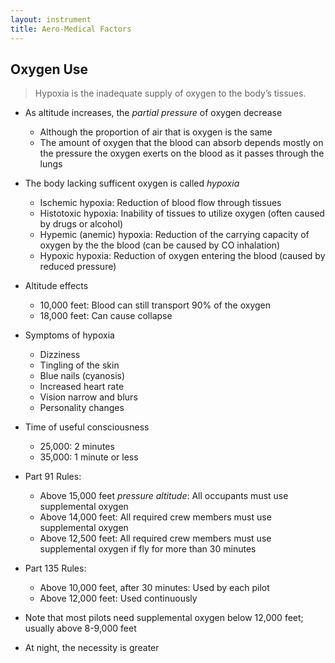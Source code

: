```yaml
---
layout: instrument
title: Aero-Medical Factors
---
```


## Oxygen Use

> Hypoxia is the inadequate supply of oxygen to the body’s tissues.

- As altitude increases, the *partial pressure* of oxygen decrease
	- Although the proportion of air that is oxygen is the same
	- The amount of oxygen that the blood can absorb depends mostly on the pressure the oxygen exerts on the blood as it passes through the lungs
- The body lacking sufficent oxygen is called *hypoxia*
	- Ischemic hypoxia: Reduction of blood flow through tissues
	- Histotoxic hypoxia: Inability of tissues to utilize oxygen (often caused by drugs or alcohol)
	- Hypemic (anemic) hypoxia: Reduction of the carrying capacity of oxygen by the the blood (can be caused by CO inhalation)
	- Hypoxic hypoxia: Reduction of oxygen entering the blood (caused by reduced pressure)
- Altitude effects
	- 10,000 feet: Blood can still transport 90% of the oxygen
	- 18,000 feet: Can cause collapse
- Symptoms of hypoxia
	- Dizziness
	- Tingling of the skin
	- Blue nails (cyanosis)
	- Increased heart rate
	- Vision narrow and blurs
	- Personality changes
- Time of useful consciousness
	- 25,000: 2 minutes
	- 35,000: 1 minute or less


- Part 91 Rules:
	- Above 15,000 feet *pressure altitude*: All occupants must use supplemental oxygen 
	- Above 14,000 feet: All required crew members must use supplemental oxygen
	- Above 12,500 feet: All required crew members must use supplemental oxygen if fly for more than 30 minutes
- Part 135 Rules:
	- Above 10,000 feet, after 30 minutes: Used by each pilot
	- Above 12,000 feet: Used continuously
- Note that most pilots need supplemental oxygen below 12,000 feet; usually above 8-9,000 feet 
- At night, the necessity is greater